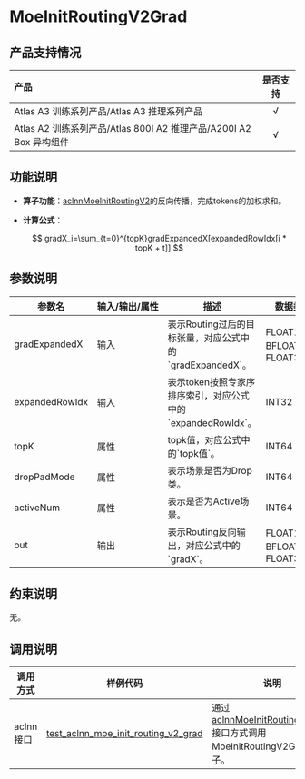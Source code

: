 # MoeInitRoutingV2Grad

## 产品支持情况

|产品             |  是否支持  |
|:-------------------------|:----------:|
|  <term>Atlas A3 训练系列产品/Atlas A3 推理系列产品</term>   |     √    |
|  <term>Atlas A2 训练系列产品/Atlas 800I A2 推理产品/A200I A2 Box 异构组件</term>     |     √    |

## 功能说明

-   **算子功能**：[aclnnMoeInitRoutingV2](../moe_init_routing_v2/docs/aclnnMoeInitRoutingV2.md)的反向传播，完成tokens的加权求和。
-   **计算公式**：

    $$
    gradX_i=\sum_{t=0}^{topK}gradExpandedX[expandedRowIdx[i * topK + t]]
    $$

## 参数说明

<table style="table-layout: auto; width: 100%">
  <thead>
    <tr>
      <th style="white-space: nowrap">参数名</th>
      <th style="white-space: nowrap">输入/输出/属性</th>
      <th style="white-space: nowrap">描述</th>
      <th style="white-space: nowrap">数据类型</th>
      <th style="white-space: nowrap">数据格式</th>
    </tr>
  </thead>
  <tbody>
    <tr>
      <td>gradExpandedX</td>
      <td>输入</td>
      <td>表示Routing过后的目标张量，对应公式中的`gradExpandedX`。</td>
      <td>FLOAT16、BFLOAT16、FLOAT32</td>
      <td>ND</td>
    </tr>
    <tr>
      <td>expandedRowIdx</td>
      <td>输入</td>
      <td>表示token按照专家序排序索引，对应公式中的`expandedRowIdx`。</td>
      <td>INT32</td>
      <td>ND</td>
    </tr>
    <tr>
      <td>topK</td>
      <td>属性</td>
      <td>topk值，对应公式中的`topk值`。</td>
      <td>INT64</td>
      <td>-</td>
    </tr>
    <tr>
      <td>dropPadMode</td>
      <td>属性</td>
      <td>表示场景是否为Drop类。</td>
      <td>INT64</td>
      <td>-</td>
    </tr>
    <tr>
      <td>activeNum</td>
      <td>属性</td>
      <td>表示是否为Active场景。</td>
      <td>INT64</td>
      <td>-</td>
    </tr>
    <tr>
      <td>out</td>
      <td>输出</td>
      <td>表示Routing反向输出，对应公式中的`gradX`。</td>
      <td>FLOAT16、BFLOAT16、FLOAT32</td>
      <td>ND</td>
    </tr>
  </tbody></table>

## 约束说明

  无。

## 调用说明

| 调用方式   | 样例代码           | 说明                                         |
| ---------------- | --------------------------- | --------------------------------------------------- |
| aclnn接口  | [test_aclnn_moe_init_routing_v2_grad](examples/test_aclnn_moe_init_routing_v2_grad.cpp) | 通过[aclnnMoeInitRoutingV2Grad](docs/aclnnMoeInitRoutingV2Grad.md)接口方式调用MoeInitRoutingV2Grad算子。 |
